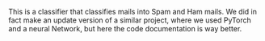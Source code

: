 This is a classifier that classifies mails into Spam and Ham mails. We did in fact make an update version of a similar project, where we used PyTorch and a neural Network, but here the code documentation is way better.
